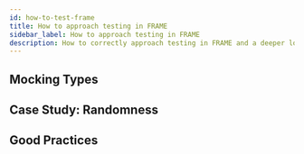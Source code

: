 ```yaml
---
id: how-to-test-frame
title: How to approach testing in FRAME
sidebar_label: How to approach testing in FRAME
description: How to correctly approach testing in FRAME and a deeper look at how to mock types properly.
---
```



## Mocking Types

## Case Study: Randomness

## Good Practices